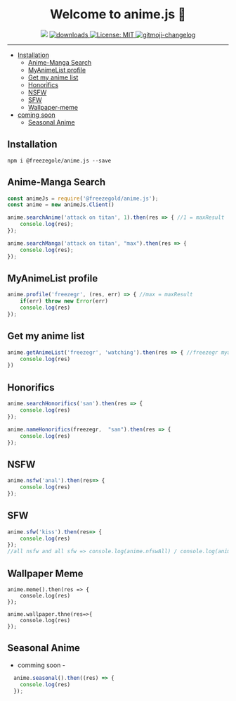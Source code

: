 <h1 align="center">Welcome to anime.js 👋</h1>
<p align="center">
  <img src="https://img.shields.io/npm/v/@freezegold/anime.js?orange=blue" />
  <a href="https://www.npmjs.com/package/@freezegold/anime.js">
    <img alt="downloads" src="https://img.shields.io/npm/dm/@freezegold/anime.js.svg?color=blue" target="_blank" />
  </a>
  <a href="https://github.com/freezegr/insta.js/blob/master/LICENSE">
    <img alt="License: MIT" src="https://img.shields.io/badge/license-MIT-yellow.svg" target="_blank" />
  </a>
  <a href="https://github.com/freezegr/gitmoji-changelog">
    <img src="https://img.shields.io/badge/changelog-gitmoji-brightgreen.svg" alt="gitmoji-changelog">
  </a>
</p>

---

- [Installation](#Installation)
    - [Anime-Manga Search](#Anime-Manga-Search)
    - [MyAnimeList profile](#MyAnimeList-profile)
    - [Get my anime list](#Get-my-anime-list)
    - [Honorifics](#Honorifics)
    - [NSFW](#NSFW)
    - [SFW](#SFW)
    - [Wallpaper-meme](#Wallpaper-meme)
- [coming soon](#coming-soon)
  - [Seasonal Anime](#Seasonal-Anime)
## Installation 

`npm i @freezegole/anime.js --save`

## Anime-Manga Search

```js
const animeJs = require('@freezegold/anime.js');
const anime = new animeJs.Client()

anime.searchAnime('attack on titan', 1).then(res => { //1 = maxResult
	console.log(res);
});

anime.searchManga('attack on titan', "max").then(res => { 
	console.log(res);
});
```

## MyAnimeList profile

```js
anime.profile('freezegr', (res, err) => { //max = maxResult
	if(err) throw new Error(err)
	console.log(res)
});
```

## Get my anime list

```js
anime.getAnimeList('freezegr', 'watching').then(res => { //freezegr myanimelist account and watching is status
	console.log(res)
})
```

## Honorifics

```js
anime.searchHonorifics('san').then(res => {
	console.log(res)
});

anime.nameHonorifics(freezegr,  "san").then(res => {
	console.log(res)
});
```

## NSFW 

```js
anime.nsfw('anal').then(res=> {
	console.log(res)
});
```

## SFW 

```js
anime.sfw('kiss').then(res=> {
	console.log(res)
});
//all nsfw and all sfw => console.log(anime.nfswAll) / console.log(anime.sfwAll)
```

## Wallpaper Meme 

```ja
anime.meme().then(res => {
	console.log(res)
});

anime.wallpaper.thne(res=>{
	console.log(res)
});

```


## Seasonal Anime

- comming soon -
```js
  anime.seasonal().then((res) => {
    console.log(res)
  });
```
